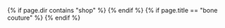 <!DOCTYPE html>
<html lang="en">
<head>
    <meta name="viewport" content="width=device-width, initial-scale=1 shrink-to-fit=no">
    <title>Metropolis Clothing - {{page.title}}</title>
    <meta http-equiv="Content-Type" content="text/html; charset=UTF-8" />
    <meta http-equiv="X-UA-Compatible" content="IE=edge">
<meta name="description" content="{{page.description}}">
<meta name="keywords" content="{{page.keywords}}">
<meta http-equiv="Content-Type" content="text/html; charset=utf-8">
<link rel="shortcut icon" href="{{ "favicon.ico"|relative_url }}" type="image/x-icon">
<link rel="stylesheet" href="https://maxcdn.bootstrapcdn.com/bootstrap/4.0.0/css/bootstrap.min.css" integrity="sha384-Gn5384xqQ1aoWXA+058RXPxPg6fy4IWvTNh0E263XmFcJlSAwiGgFAW/dAiS6JXm" crossorigin="anonymous">
<script language="JavaScript" src="{{ "assets/js/toolbar.js" | relative_url }}"></script>
<script language="JavaScript" src="{{ "assets/js/menu1.js" | relative_url }}"></script>
<link rel="stylesheet" href="{{"assets/css/toolbar.css" | relative_url}}" type="text/css">
<link rel="stylesheet" href="{{"assets/css/style.css" | relative_url}}" type="text/css">
{% if page.dir contains "shop" %}
<link rel="stylesheet" href="{{"assets/css/StorageStyle.css" | relative_url}}" type="text/css">
{% endif %}
{% if page.title == "bone couture" %}
<link rel="stylesheet" href="{{"assets/css/bone.css" | relative_url}}" type="text/css">
{% endif %}
    </head>

